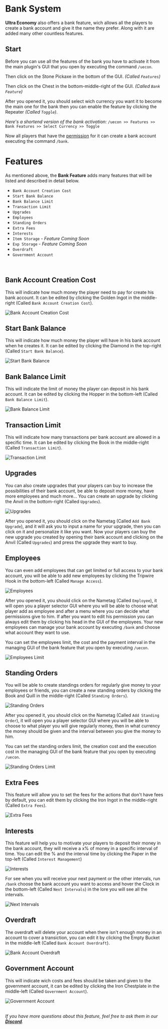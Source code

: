 # Bank System
**Ultra Economy** also offers a bank feature, wich allows all the players to create a bank account and give it the name they prefer. Along with it are added many other countless features.
<br>

## Start
Before you can use all the features of the bank you have to activate it from the main plugin's GUI that you open by executing the command `/uecon`.
<br>

Then click on the Stone Pickaxe in the bottom of the GUI. *(Called `Features`)*
<br>

Then click on the Chest in the bottom-middle-right of the GUI. *(Called `Bank Feature`)*
<br>

After you opened it, you should select wich currency you want it to become the main one for the bank then you can enable the feature by clicking the Repeater *(Called `Toggle`)*.
<br>

*Here's a shortend version of the bank activation:*
`/uecon >> Features >> Bank Features >> Select Currency >> Toggle`
<br>

Now all players that have the [permission](../overview/permissions) for it can create a bank account executing the command `/bank`.
<br>

# Features
As mentioned above, the **Bank Feature** adds many features that will be listed and described in detail below.
<br>

- `Bank Account Creation Cost`
- `Start Bank Balance`
- `Bank Balance Limit`
- `Transaction Limit`
- `Upgrades`
- `Employees`
- `Standing Orders`
- `Extra Fees`
- `Interests`
- `Item Storage` - *Feature Coming Soon*
- `Exp Storage` - *Feature Coming Soon*
- `Overdraft`
- `Government Account`
<br>

## Bank Account Creation Cost
This will indicate how much money the player need to pay for create his bank account. It can be edited by clicking the Golden Ingot in the middle-right (Called `Bank Account Creation Cost`).
<br>

![Bank Account Creation Cost](https://i.imgur.com/c6X06wK.png)
<br>

## Start Bank Balance
This will indicate how much money the player will have in his bank account when he creates it. It can be edited by clicking the Diamond in the top-right (Called `Start Bank Balance`).
<br>

![Start Bank Balance](https://i.imgur.com/BJIGasd.png)
<br>

## Bank Balance Limit
This will indicate the limit of money the player can deposit in his bank account. It can be edited by clicking the Hopper in the bottom-left (Called `Bank Balance Limit`).
<br>

![Bank Balance Limit](https://i.imgur.com/scbrsI8.png)
<br>

## Transaction Limit
This will indicate how many transactions per bank account are allowed in a specific time. It can be edited by clicking the Book in the middle-right (Called `Transaction Limit`).
<br>

![Transaction Limit](https://i.imgur.com/3rWn7IZ.png)
<br>

## Upgrades
You can also create upgrades that your players can buy to increase the possibilities of their bank account, be able to deposit more money, have more employees and much more... You can create an upgrade by clicking the Anvil in the bottom-right (Called `Upgrades`).
<br>

![Upgrades](https://i.imgur.com/GFya4YQ.png)
<br>

After you opened it, you should click on the Nametag (Called `Add Bank Upgrade`), and it will ask you to input a name for your upgrade, then you can click on it and personalize it like you want.
Now your players can buy the new upgrade you created by opening their bank account and clicking on the Anvil (Called `Upgrades`) and press the upgrade they want to buy.
<br>

## Employees
You can even add employees that can get limited or full access to your bank account, you will be able to add new employees by clicking the Tripwire Hook in the bottom-left (Called `Manage Access`).
<br>

![Employees](https://i.imgur.com/0bPpGnu.png)
<br>

After you opened it, you should click on the Nametag (Called `Employee`), it will open you a player selector GUI where you will be able to choose what player add as employee and after a menu where you can decide what permissions give to him. If after you want to edit his permission you can always edit them by clicking his head in the GUI of the employees.
Your new employees can manage your bank account by executing `/bank` and choose what account they want to use.
<br>

You can set the employees limit, the cost and the payment interval in the managing GUI of the bank feature that you open by executing `/uecon`.
<br>

![Employees Limit](https://i.imgur.com/FrWv9Nf.png)
<br>

## Standing Orders
You will be able to create standings orders for regularly give money to your employees or friends, you can create a new standing orders by clicking the Book and Quill in the middle-right (Called `Standing Orders`).
<br>

![Standing Orders](https://i.imgur.com/zaroi54.png)
<br>

After you opened it, you should click on the Nametag (Called `Add Standing Order`), it will open you a player selector GUI where you will be able to choose to what player you will give regularly money, then in what currency the money should be given and the interval between you give the money to him.
<br>

You can set the standing orders limit, the creation cost and the execution cost in the managing GUI of the bank feature that you open by executing `/uecon`.
<br>

![Standing Orders Limit](https://i.imgur.com/r70b8uZ.png)
<br>

## Extra Fees
This feature will allow you to set the fees for the actions that don't have fees by default, you can edit them by clicking the Iron Ingot in the middle-right (Called `Extra Fees`).
<br>

![Extra Fees](https://i.imgur.com/T1OZWnz.png)
<br>

## Interests
This feature will help you to motivate your players to deposit their money in the bank account, they will receive a x% of money in a specific interval of time. You can edit the % and the interval time by clicking the Paper in the top-left (Called `Interest Management`)
<br>

![Interests](https://i.imgur.com/ezNy8yq.png)
<br>

For see when you will receive your next payment or the other intervals, run `/bank` choose the bank account you want to access and hover the Clock in the bottom-left (Called `Next Intervals`) in the lore you will see all the intervals.
<br>

![Next Intervals](https://i.imgur.com/2tQvl6l.png)
<br>

## Overdraft
The overdraft will delete your account when there isn't enough money in an account to cover a transiction, you can edit it by clicking the Empty Bucket in the middle-left (Called `Bank Account Overdraft`).
<br>

![Bank Account Overdraft](https://i.imgur.com/Bh4LtDC.png)
<br>

## Government Account
This will indicate wich costs and fees should be taken and given to the government account, it can be edited by clicking the Iron Chestplate in the middle-left (Called `Government Account`).
<br>

![Government Account](https://i.imgur.com/lpjqUe2.png)
<br>
<br>

_If you have more questions about this feature, feel free to ask them in our **[Discord](https://discord.gg/3JuHDm8)**._